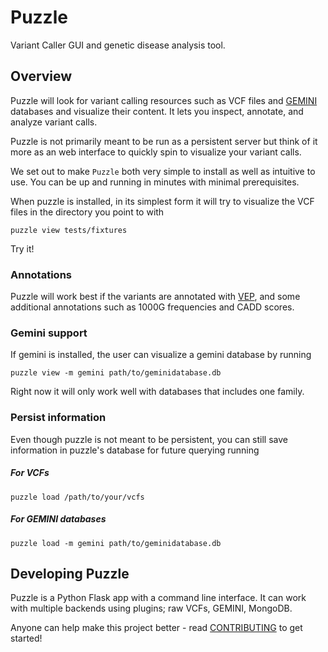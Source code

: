 # Puzzle
Variant Caller GUI and genetic disease analysis tool.


## Overview

Puzzle will look for variant calling resources such as VCF files and [GEMINI](gemini) databases and visualize their content. It lets you inspect, annotate, and analyze variant calls.

Puzzle is not primarily meant to be run as a persistent server but think of it more as an web interface to quickly spin to visualize your variant calls.

We set out to make `Puzzle` both very simple to install as well as intuitive to use. You can be up and running in minutes with minimal prerequisites.

When puzzle is installed, in its simplest form it will try to visualize the VCF files in the directory you point to with

```
puzzle view tests/fixtures
```

Try it!

### Annotations ###

Puzzle will work best if the variants are annotated with [VEP](http://www.ensembl.org/info/docs/tools/vep/index.html), and some additional annotations such as 1000G frequencies and CADD scores.

### Gemini support ###

If gemini is installed, the user can visualize a gemini database by running

```
puzzle view -m gemini path/to/geminidatabase.db
```

Right now it will only work well with databases that includes one family.

### Persist information
Even though puzzle is not meant to be persistent, you can still save information in puzzle's database
for future querying running

##### For VCFs

```
puzzle load /path/to/your/vcfs
```

##### For GEMINI databases

```
puzzle load -m gemini path/to/geminidatabase.db
```

## Developing Puzzle
Puzzle is a Python Flask app with a command line interface. It can work with multiple backends using plugins; raw VCFs, GEMINI, MongoDB.

Anyone can help make this project better - read [CONTRIBUTING](about/contributing.md) to get started!

[gemini]: https://github.com/arq5x/gemini
